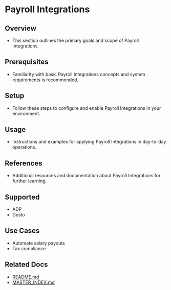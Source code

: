 # Payroll Integrations

## Overview
- This section outlines the primary goals and scope of Payroll Integrations.

## Prerequisites
- Familiarity with basic Payroll Integrations concepts and system requirements is recommended.

## Setup
- Follow these steps to configure and enable Payroll Integrations in your environment.

## Usage
- Instructions and examples for applying Payroll Integrations in day-to-day operations.

## References
- Additional resources and documentation about Payroll Integrations for further learning.


## Supported
- ADP
- Gusto

## Use Cases
- Automate salary payouts
- Tax compliance

## Related Docs
- [README.md](README.md)
- [MASTER_INDEX.md](MASTER_INDEX.md)


